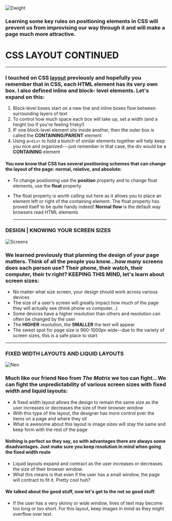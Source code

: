 
![Dwight](https://media.giphy.com/media/TpePHT1Kykld6/giphy.gif)

### Learning some key rules on positioning elements in CSS will prevent us from improvising our way through it and will make a page much more attractive.

# CSS LAYOUT CONTINUED 
-----------
### I touched on CSS [layout](https://rivad2.github.io/reading-notes/201/class-04.html) previously and hopefully you remember that in CSS, each HTML element has its very own box. I also defined inline and block- level elements. Let's expand on this:

1. Block-level boxes start on a new line and inline boxes flow between surrounding layers of text
1. To control how much space each box will take up, set a width (and a height too if you're feeling frisky!)
3. IF one block-level element sits inside another, then the outer box is called the **CONTAINING/PARENT** element
4. Using a`<div>` to hold a bunch  of similar elements together will help keep you nice and organized---just remember in that case, the div would be a **CONTAINING** element

#### You now know that CSS has several positioning schemes that can change the layout of the page: normal, relative, and absolute:

* To change positioning use the **position** property and to change float elements, use the **float** property
* The float property is worth calling out here as it allows you to place an element left or right of the containing element. The float property has proved itself to be quite handy indeed!
 **Normal flow** is the default way browsers read HTML elements

  ---------------------------------- 

### DESIGN | KNOWING YOUR SCREEN SIZES

![Screens](https://media.giphy.com/media/3o85xnHXDgKM21daPm/giphy.gif)

### We learned previously that planning the design of your page matters. Think of all the people you know...how many screens does each person use? Their phone, their watch, their computer, their tv right? KEEPING THIS MIND, let's learn about screen sizes:

  * No matter what size screen, your design should work across various devices
  * The size of a user's screen will greatly impact how much of the page they will actually see (think phone vs computer...)
  * Some devices have a higher resolution than others and resolution can often be changed by the user 
  * The **HIGHER** resolution, the **SMALLER** the text will appear
  * The sweet spot for page size is 960-1000px wide--due to the variety of screen sizes, this is a safe place to start

  ---------------------

### FIXED WIDTH LAYOUTS AND LIQUID LAYOUTS


![Neo](https://media.giphy.com/media/rvsIuQkF1iL3G/giphy.gif)

### Much like our friend Neo from *The Matrix* we too can fight...We can fight the unpredictability of various screen sizes with fixed width and liquid layouts:

* A fixed width layout allows the design to remain the same size as the user increases or decreases the size of their browser window
* With this type of the layout, the designer has more control  pver the items on a page and where they sit
* What is awesome about this layout is image sizes will stay the same and keep form with the rest of the page
  
#### Nothing is perfect so they say, so with advantages there are always some disadvantages. Just make sure you keep resolution in mind when going the fixed width route

* Liquid layouts expand and contract as the user increases or decreases the size of their browser window.
* What this means is that even if the user has a small window, the page will contract to fit it. Pretty cool huh?
  
#### We talked about the good stuff, now let's get to the not so good stuff. 

* If the user has a very skinny or wide window, lines of text may become too long or too short. For this layout, keep images in mind as they might overflow over text.